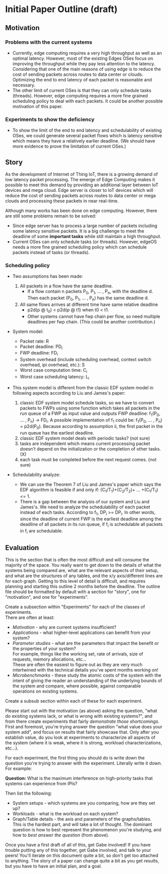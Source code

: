 # Initial Paper Outline (draft)

## Motivation

### Problems with the current systems
+ Currently, edge computing requires a very high throughput as well as an optimal latency. However, most of the existing Edges OSes focus on improving the throughput while they pay less attention to the latency. Considering that one of the main reasons of using edge is to reduce the cost of sending packets across routes to data center or clouds. Optimizing the end to end latency of each packet is reasonable and necessary.
+ The other limit of current OSes is that they can only schedule tasks (threads). However, edge computing requires a more fine grained scheduling policy to deal with each packets. It could be another possible motivation of this paper.

### Experiments to show the deficiency
+ To show the limit of the end to end latency and schedulability of existing OSes, we could generate several packet flows which is latency sensitive which means they have a relatively earlier deadline. (We should have more evidence to prove the limitation of current OSes.)

## Story

As the development of Internet of Thing IoT, there is a growing demand of low latency packet processing. The emerge of Edge Computing makes it possible to meet this demand by providing an additional layer between IoT devices and mega cloud. Edge server is closer to IoT devices which will reduce the cost of sending packets across routes to data center or mega clouds and processing these packets in near real-time. 

Although many works has been done on edge computing. However, there are still some problems remain to be solved: 

+ Since edge server has to process a large number of packets including some latency sensitive packets. It is a big challenge to meet the deadline of some **important tasks** while still maintain a high throughput.
+ Current OSes can only schedule tasks (or threads). However, edgeOS needs a more fine grained scheduling policy which can schedule packets instead of tasks (or threads).

### Scheduling policy 
+ Two assumptions has been made:
	1. All packets in a flow have the same deadline.
		+ If a flow contain n packets P<sub>0</sub>, P<sub>1</sub>, ... , P<sub>n</sub>, with the deadline d. Then each packet (P<sub>0</sub>, P<sub>1</sub>, ... , P<sub>n</sub>) has the same deadline d.
	2. All same flows arrives at different time have same relative deadline
		+ p2d(p @ t<sub>0</sub>) < p2d(p @ t1) when t0 < t1. 
		+ Other systems cannot have fwp chain per flow, so need multiple deadlines per fwp chain. (This could be another contribution.)

+ System model:
	+ Packet rate: R
	+ Packet deadline: PD<sub>i</sub>
	+ FWP deadline: FD<sub>i</sub>
	+ System overhead (include scheduling overhead, context switch overhead, ipi overhead, etc.): S
	+ Worst case computation time: C<sub>i</sub>
	+ Worst case scheduling latency: L<sub>i</sub>

+ This system model is different from the classic EDF system model in following aspects according to Liu and James's paper:
	1. classic EDF system model schedule tasks, so we have to convert packets to FWPs using some function which takes all packets in the run queue of a FWP as input value and outputs FWP deadline: f<sub>1</sub>(P<sub>0</sub>, ... , P<sub>n</sub>) -> FD<sub>i</sub>. A possible implementation of f<sub>1</sub> could be: f<sub>1</sub>(P<sub>0</sub>, ... , P<sub>n</sub>) = p2d(P<sub>0</sub>). Because according to assumption ii, the first packet in the run queue has the earliest deadline.
	2. classic EDF system model deals with periodic tasks? (not sure)
	3. tasks are independent which means current processing packet doesn't depend on the initialization or the completion of other tasks. (X)
	4. each task must be completed before the next request comes. (not sure)

+ Schedulability analyze:
	+ We can use the Theorem 7 of Liu and James's paper which says the EDF algorithm is feasible if and only if: (C<sub>1</sub>/T<sub>1</sub>)+(C<sub>2</sub>/T<sub>2</sub>)+ ... +(C<sub>1</sub>/T<sub>1</sub>) <= 1.
	+ There is a gap between the analysis of our system and Liu and James's. We need to analyze the schedulability of each packet instead of each tasks. According to f<sub>1</sub>, DP<sub>i</sub> >= DP<sub>i</sub>. In other words, since the deadline of current FWP is the earliest deadline among the deadline of all packets in its run queue, if f<sub>i</sub> is schedulable all packets in f<sub>i</sub> are schedulable.

## Evaluation

This is the section that is often the most difficult and will consume the majority of the space.
You really want to get down to the details of what the systems being compared are, what are the relevant aspects of their setup, and what are the structures of any tables, and the x/y axis/different lines are for each graph.
Getting to this level of detail is difficult, and requires planning and starting this outline 2 months before the deadline.
The outline file should be formatted by default with a section for "story", one for "motivation", and one for "experiments".

Create a subsection within "Experiments" for each of the classes of experiments.  
There are often at least:

- *Motivation* - why are current systems insufficient?
- *Applications* - what higher-level applications can benefit from your system?
- *Parameter studies* - what are the parameters that impact the benefit or the properties of your system?  
    For example, things like the working set, rate of arrivals, size of requests, memory allocations, etc...  
    These are often the easiest to figure out as they are very much intertwined with the technical details you've spent months working on!
- *Microbenchmarks* - these study the atomic costs of the system with the intent of giving the reader an understanding of the underlying bounds of the system and compare, where possible, against comparable operations on existing systems.

Create a subsub section within each of these for each experiment.

Please start out with the motivation (as above) asking the question, "what do existing systems lack, or what is wrong with existing systems?", and from there create experiments that fairly *demonstrate those shortcomings*.  
First and foremost, you're trying answer the question "what value does your system add", and focus on results that fairly showcase that.
Only after you establish value, do you look at experiments to characterize all aspects of the system (where it is weak, where it is strong, workload characterizations, etc...).

For each experiment, the first thing you should do is write down the question you're trying to answer with the experiment.
Literally write it down.
For example:

**Question:** What is the maximum interference on high-priority tasks that systems can experience from IPIs?

Then list the following:

- System setups - which systems are you comparing, how are they set up?
- Workloads - what is the workload on each system?
- Graph/Table details - the axis and parameters of the graphs/tables.  
    This is the hardest part, and will take a lot of thought.
    The dominant question is how to best represent the phenomenon you're studying, and how to *best answer the question* (from above).
    
Once you have a first draft of all of this, get Gabe involved!
If you have trouble putting any of this together, get Gabe involved, and talk to your peers!
You'll iterate on this document quite a bit, so don't get too attached to anything.
The story of a paper can change quite a bit as you get results, but you have to have an initial plan, and a goal.